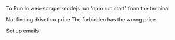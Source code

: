 To Run
In web-scraper-nodejs run 'npm run start' from the terminal



Not finding drivethru price
The forbidden has the wrong price

Set up emails